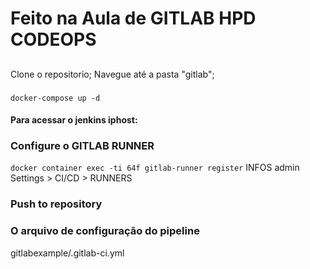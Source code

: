 # Feito na Aula de GITLAB HPD CODEOPS

## 

Clone o repositorio; Navegue até a pasta "gitlab"; 

### 

``` docker-compose up -d ```

#### Para acessar o jenkins iphost:

### Configure o GITLAB RUNNER 
```docker container exec -ti 64f gitlab-runner register```
INFOS 
admin Settings > CI/CD > RUNNERS

### Push to repository

### O arquivo de configuração do pipeline

gitlabexample/.gitlab-ci.yml

